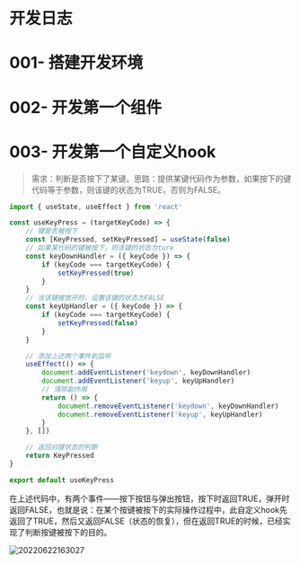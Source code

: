 
<h1>开发日志</h1>

# 001- 搭建开发环境


# 002- 开发第一个组件


# 003- 开发第一个自定义hook
> 需求：判断是否按下了某键。思路：提供某键代码作为参数，如果按下的键代码等于参数，则该键的状态为TRUE，否则为FALSE。

```js
import { useState, useEffect } from 'react'

const useKeyPress = (targetKeyCode) => {
	// 键是否被按下
	const [KeyPressed, setKeyPressed] = useState(false)
	// 如果某代码的键被按下，则该键的状态为ture
	const keyDownHandler = ({ keyCode }) => {
		if (keyCode === targetKeyCode) {
			setKeyPressed(true)
		}
	}
	// 当该键被放开时，设置该键的状态为FALSE
	const keyUpHandler = ({ keyCode }) => {
		if (keyCode === targetKeyCode) {
			setKeyPressed(false)
		}
	}

	// 添加上述两个事件到监听
	useEffect(() => {
		document.addEventListener('keydown', keyDownHandler)
		document.addEventListener('keyup', keyUpHandler)
		// 清除副作用
		return () => {
			document.removeEventListener('keydown', keyDownHandler)
			document.removeEventListener('keyup', keyUpHandler)
		}
	}, [])

	// 返回对键状态的判断
	return KeyPressed
}

export default useKeyPress

```

在上述代码中，有两个事件——按下按钮与弹出按钮，按下时返回TRUE，弹开时返回FALSE，也就是说：在某个按键被按下的实际操作过程中，此自定义hook先返回了TRUE，然后又返回FALSE（状态的恢复），但在返回TRUE的时候，已经实现了判断按键被按下的目的。

![20220622163027](http://cnd.qslawyer.work/vscode20220622163027.png)